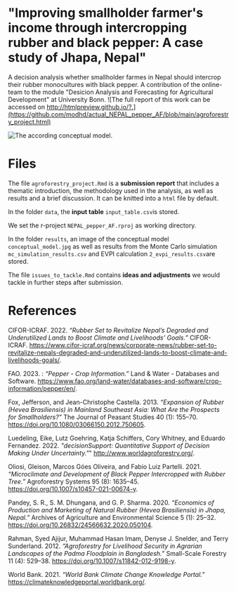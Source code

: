 # "Improving smallholder farmer's income through intercropping rubber and black pepper: A case study of Jhapa, Nepal"

A decision analysis whether smallholder farmes in Nepal should intercrop their rubber monocultures with black pepper. A contribution of the online-team to the module "Desicion Analysis and Forecasting for Agricultural Development" at University Bonn.
![The full report of this work can be accessed on http://htmlpreview.github.io/?.](https://github.com/modhd/actual_NEPAL_pepper_AF/blob/main/agroforestry_project.html)


![The according conceptual model.](https://github.com/modhd/actual_NEPAL_pepper_AF/blob/main/results/conceptual_model.png?raw=true)




# Files

The file ```agroforestry_project.Rmd``` is a __submission report__ that includes a thematic introduction, the methodology used in the analysis, as well as results and a brief discussion. It can be knitted into a ```html``` file by default.


In the folder ```data```, the __input table__ ```input_table.csv```is stored.


We set the r-project ```NEPAL_pepper_AF.rproj``` as working directory.


In the folder ```results```, an image of the conceptual model ```conceptual_model.jpg``` as well as results from the Monte Carlo simulation ```mc_simulation_results.csv``` and EVPI calculation ```2_evpi_results.csv```are stored.

The file ```issues_to_tackle.Rmd``` contains __ideas and adjustments__ we would tackle in further steps after submission.



# References 
CIFOR-ICRAF. 2022. _“Rubber Set to Revitalize Nepal’s Degraded and Underutilized Lands to Boost Climate and Livelihoods’ Goals.”_ CIFOR-ICRAF. https://www.cifor-icraf.org/news/corporate-news/rubber-set-to-revitalize-nepals-degraded-and-underutilized-lands-to-boost-climate-and-livelihoods-goals/.

FAO. 2023. : _“Pepper - Crop Information.”_ Land & Water - Databases and Software. https://www.fao.org/land-water/databases-and-software/crop-information/pepper/en/.

Fox, Jefferson, and Jean-Christophe Castella. 2013. _“Expansion of Rubber (Hevea Brasiliensis) in Mainland Southeast Asia: What Are the Prospects for Smallholders?”_ The Journal of Peasant Studies 40 (1): 155–70. https://doi.org/10.1080/03066150.2012.750605.

Luedeling, Eike, Lutz Goehring, Katja Schiffers, Cory Whitney, and Eduardo Fernandez. 2022. _"decisionSupport: Quantitative Support of Decision Making Under Uncertainty."_" http://www.worldagroforestry.org/.

Oliosi, Gleison, Marcos Góes Oliveira, and Fabio Luiz Partelli. 2021. _“Microclimate and Development of Black Pepper Intercropped with Rubber Tree.”_ Agroforestry Systems 95 (8): 1635–45. https://doi.org/10.1007/s10457-021-00674-y.

Pandey, S. R., S. M. Dhungana, and G. P. Sharma. 2020. _“Economics of Production and Marketing of Natural Rubber (Hevea Brasiliensis) in Jhapa, Nepal.”_ Archives of Agriculture and Environmental Science 5 (1): 25–32. https://doi.org/10.26832/24566632.2020.050104.

Rahman, Syed Ajijur, Muhammad Hasan Imam, Denyse J. Snelder, and Terry Sunderland. 2012. _“Agroforestry for Livelihood Security in Agrarian Landscapes of the Padma Floodplain in Bangladesh.”_ Small-Scale Forestry 11 (4): 529–38. https://doi.org/10.1007/s11842-012-9198-y.

World Bank. 2021. _“World Bank Climate Change Knowledge Portal.”_ https://climateknowledgeportal.worldbank.org/.


